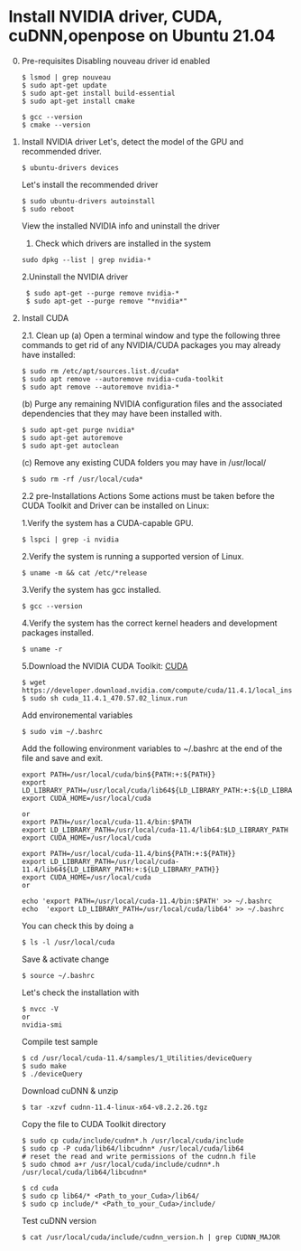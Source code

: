 # Install NVIDIA driver, CUDA, cuDNN,openpose on Ubuntu 21.04

0. Pre-requisites
   Disabling nouveau driver id enabled
   ``` shell
   $ lsmod | grep nouveau
   $ sudo apt-get update
   $ sudo apt-get install build-essential
   $ sudo apt-get install cmake

   $ gcc --version
   $ cmake --version
   ```
1. Install NVIDIA driver
   Let's, detect the model of the GPU and recommended driver.
   ``` shell
   $ ubuntu-drivers devices
   ```
   Let's install the recommended driver
   ``` shell
   $ sudo ubuntu-drivers autoinstall
   $ sudo reboot
   ```
   View the installed NVIDIA info and uninstall the driver
   1. Check which drivers are installed in the system
   ``` shell
   sudo dpkg --list | grep nvidia-*
   ```
   2.Uninstall the NVIDIA driver
   ``` shell
    $ sudo apt-get --purge remove nvidia-*
    $ sudo apt-get --purge remove "*nvidia*"
2.  Install CUDA

    2.1. Clean up
    (a) Open a terminal window and type the following three commands to get rid of any NVIDIA/CUDA packages you may already have installed:
    ``` shell
    $ sudo rm /etc/apt/sources.list.d/cuda*
    $ sudo apt remove --autoremove nvidia-cuda-toolkit
    $ sudo apt remove --autoremove nvidia-*
    ```
    (b) Purge any remaining NVIDIA configuration files and the associated dependencies that they may have been installed with.

    ``` shell
    $ sudo apt-get purge nvidia*
    $ sudo apt-get autoremove
    $ sudo apt-get autoclean
    ```
    (c) Remove any existing CUDA folders you may have in /usr/local/
    ``` shell
    $ sudo rm -rf /usr/local/cuda*
    ```
    2.2 pre-Installations Actions
    Some actions must be taken before the CUDA Toolkit and Driver can be installed on Linux:

    1.Verify the system has a CUDA-capable GPU.
    ``` shell
    $ lspci | grep -i nvidia
    ```
    2.Verify the system is running a supported version of Linux.
    ```shell
    $ uname -m && cat /etc/*release
    ```
    3.Verify the system has gcc installed.
    ``` shell
    $ gcc --version
    ```
    4.Verify the system has the correct kernel headers and development packages installed.
    ``` shell
    $ uname -r
    ```
    5.Download the NVIDIA CUDA Toolkit: [CUDA](https://developer.nvidia.com/cuda-downloads)
    ``` shell
    $ wget https://developer.download.nvidia.com/compute/cuda/11.4.1/local_installers/cuda_11.4.1_470.57.02_linux.run
    $ sudo sh cuda_11.4.1_470.57.02_linux.run
    ```
    Add environemental variables
    ``` shell
    $ sudo vim ~/.bashrc
    ```
    Add the following environment variables to ~/.bashrc at the end of the file and save and exit.
    ``` shell
    export PATH=/usr/local/cuda/bin${PATH:+:${PATH}}
    export LD_LIBRARY_PATH=/usr/local/cuda/lib64${LD_LIBRARY_PATH:+:${LD_LIBRARY_PATH}}
    export CUDA_HOME=/usr/local/cuda

    or
    export PATH=/usr/local/cuda-11.4/bin:$PATH
    export LD_LIBRARY_PATH=/usr/local/cuda-11.4/lib64:$LD_LIBRARY_PATH
    export CUDA_HOME=/usr/local/cuda

    export PATH=/usr/local/cuda-11.4/bin${PATH:+:${PATH}}
    export LD_LIBRARY_PATH=/usr/local/cuda-11.4/lib64${LD_LIBRARY_PATH:+:${LD_LIBRARY_PATH}}
    export CUDA_HOME=/usr/local/cuda
    or

    echo 'export PATH=/usr/local/cuda-11.4/bin:$PATH' >> ~/.bashrc
    echo  'export LD_LIBRARY_PATH=/usr/local/cuda/lib64' >> ~/.bashrc
    ```
    You can check this by doing a
    ``` shell
    $ ls -l /usr/local/cuda
    ```
    Save & activate change
    ``` shell
    $ source ~/.bashrc
    ```

    Let's check the installation with

    ``` shell
    $ nvcc -V
    or
    nvidia-smi
    ```
    Compile test sample
    ``` shell
    $ cd /usr/local/cuda-11.4/samples/1_Utilities/deviceQuery
    $ sudo make
    $ ./deviceQuery
    ```
    Download cuDNN & unzip
    ``` shell
    $ tar -xzvf cudnn-11.4-linux-x64-v8.2.2.26.tgz
    ```
    Copy the file to CUDA Toolkit directory

    ``` shell
    $ sudo cp cuda/include/cudnn*.h /usr/local/cuda/include
    $ sudo cp -P cuda/lib64/libcudnn* /usr/local/cuda/lib64
    # reset the read and write permissions of the cudnn.h file
    $ sudo chmod a+r /usr/local/cuda/include/cudnn*.h /usr/local/cuda/lib64/libcudnn*

    $ cd cuda
    $ sudo cp lib64/* <Path_to_your_Cuda>/lib64/
    $ sudo cp include/* <Path_to_your_Cuda>/include/
    ```
    Test cuDNN version
    ``` shell
    $ cat /usr/local/cuda/include/cudnn_version.h | grep CUDNN_MAJOR
    ```
